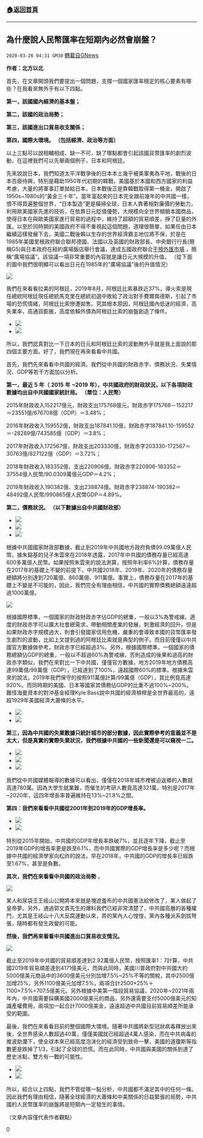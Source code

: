 ###  [:house:返回首頁](https://github.com/ourhimalayas/txt)
---

## 為什麼說人民幣匯率在短期內必然會崩盤？
`2020-03-26 04:31 GM30` [轉載自GNews](https://gnews.org/zh-hant/153366/)

**作者：北方以北**

首先，在文章開頭我們要提出一個問題，支撐一個國家匯率穩定的核心要素有哪些？在我看來無外乎有以下四點。

**第一，該國國內經濟的基本盤；**

**第二，該國的政治局勢；**

**第三，該國進出口貿易收支關係；**

**第四，國際大環境。 （包括經濟、政治等方面）**

以上三點可以說相輔相成、缺一不可，缺了哪點都會引起該國貨幣匯率的劇烈波動，在這裡我們可以先舉兩個例子，日本和阿根廷。

先來說說日本，我們知道太平洋戰爭後的日本本土幾乎被美軍夷為平地，戰後的日本百廢待興，特別是藉助1950年代初期的韓戰，美國基於本國和西方國家的利益考慮，大量的將軍事訂單拋給日本，日本戰後正是靠韓戰取得第一桶金，開啟了1950s~1980s的“黃金三十年”。當年富起來的日本完全跟前幾年的中共國一樣，恨不得買遍整個世界，“日本製造”更是橫掃全球，日本人靠著相對廉價的勞動力，利用歐美國家先進的技術，在依靠日元貶值優勢，大規模向全世界傾銷本國商品，使得日本在與歐美國家進行貿易的過程中，維持了超額的貿易順差，掙了巨量的外匯。以至於同時期的美國政府不得不重視起這個問題，道理很簡單，如果任由日本繼續這樣發展下去，美國二戰後賴以生存的世界經濟霸主地位將不保，於是在1985年美國里根政府聯合聯邦德國、法國以及英國的財政部長、中央銀行行長(簡稱G5)與日本政府在紐約廣場飯店舉行會議，達成五國政府聯合[干預外匯市場](https://baike.so.com/doc/9353462-9691051.html) ，簡稱“廣場協議”。該協議一項非常重要的內容就是讓日元大規模的升值。 （從下面的圖中我們很明顯可以看出日元在1985年的“廣場協議”後的升值情況）

![](https://s3-ap-northeast-1.amazonaws.com/news.guo.offload.media/wp-content/uploads/2020/03/26034744/1-129.png)

我們在來看看拉美的阿根廷，2019年8月，阿根廷比索暴跌近37%，導火索是現任總統阿根廷現任總統馬克里在總統初選中敗給了政治對手費爾南德斯，引起了市場的恐慌情緒，阿根廷比索慘遭拋售。究其根本原因，阿根廷國內低迷的經濟，高失業率，高通貨膨脹，高度依賴外債為阿根廷比索的崩盤創造了條件。

- ![](https://s3-ap-northeast-1.amazonaws.com/news.guo.offload.media/wp-content/uploads/2020/03/26034821/2-92.png)
- ![](https://s3-ap-northeast-1.amazonaws.com/news.guo.offload.media/wp-content/uploads/2020/03/26034846/3-2-22.png)


所以，我們認真對比一下日本的日元和阿根廷比索的波動無外乎就是我上面說的那四個主要方面。好了，我們現在再來看看中共國。

首先，我們先來看看中共國的經濟。我們從中共國的財政赤字、債務狀況、失業情況、GDP等若干方面加以分析。

**第一，最近** **5** **年（** **2015** **年** **~2019** **年），中共國政府的財政狀況，以下各項財政數據均出自中共國國家統計局。 （單位：人民幣）**

2015年財政收入152217億元，財政支出175768億元，財政赤字175768－152217＝23551億/676708億（GDP）＝3.48%；

2016年財政收入159552億，財政支出187841.10億，財政赤字187841.10-159552＝-28289億/743585億（GDP）＝3.8%；

2017年財政收入172567億，財政支出203330億，財政赤字203330-172567＝30763億/827122億（GDP）＝3.72%；

2018年財政收入183352億、支出220906億。財政赤字220906-183352＝37554億人民幣/90.0309萬億元GDP＝4.2%；

2019年財政收入190382億、支出238874億。財政赤字238874-190382＝48492億人民幣/990865億人民幣GDP＝4.89%。

**第二，債務狀況。 （以下數據出自中共國財政部）**

- ![](https://s3-ap-northeast-1.amazonaws.com/news.guo.offload.media/wp-content/uploads/2020/03/26035431/4-44.png)
- ![](https://s3-ap-northeast-1.amazonaws.com/news.guo.offload.media/wp-content/uploads/2020/03/26035301/5-40.png)
- ![](https://s3-ap-northeast-1.amazonaws.com/news.guo.offload.media/wp-content/uploads/2020/03/26035238/6-37.png)


根據中共國國家財政部數據，截止到2019年中共國地方政府負債99.09萬億人民幣。據朱鎔基的兒子朱雲來在2018年透露，2017年中共國的債務存量已經高達600多萬億人民幣。如果按照朱雲來的說法測算，按照年利率6%計算，債務存量在2017年的基礎上不變的前提下，中共國2018年、2019年、2020年的債務存量總額將分別達到720萬億、860萬億、911萬億。事實上，債務存量在2017年的基礎上不變是不可能的，因此，我們完全有理由相信，中共國的實際債務總額遠遠超過1000萬億。

![](https://s3-ap-northeast-1.amazonaws.com/news.guo.offload.media/wp-content/uploads/2020/03/26035217/7-2-13.png)

根據國際標準，一個國家的財政財政赤字佔GDP的總重，一般以3%為警戒線。適度的財政赤字可以擴大社會總需求，帶動相關產業的發展，刺激經濟的回升。但是如果財政赤字規模過大，則會引發國家信用危機，嚴重的會導致本國的貨幣匯率發生劇烈的波動，比如上文提到過的阿根廷比索就是典型的例子。而目前僅僅以中共國官方數據做參考，財政赤字已經超過3%。另外，根據國際標準，一個國家的債務總額佔GDP的總重，一般以不超過60%為警戒線，否則造成的後果和過高的財政赤字類似，我們在來對比一下中共國，僅僅官方數據，地方2019年地方債務高達99萬億/99萬億（GDP），已經達到了100%，遠超國際60%的標準。根據朱雲來的說法，2019年我們保守的按照911萬億計算/99萬億（GDP），其比例竟高達920%。而同時期的美國、日本等國家其債務佔GDP的比重不過100%~200%。難怪海曼資本的對沖基金經理Kyle Bass說中共國的經濟槓桿是全世界最高的，遠超1929年美國經濟大蕭條的水平。

- ![](https://s3-ap-northeast-1.amazonaws.com/news.guo.offload.media/wp-content/uploads/2020/03/26035326/8-22.png)
- ![](https://s3-ap-northeast-1.amazonaws.com/news.guo.offload.media/wp-content/uploads/2020/03/26035354/9-1-7.png)


**第三，因為中共國的失業數據只統計城市的部分數據，因此實際參考的意義並不是太大，但是真實的實際失業狀況，我們根據中共國的一些新聞還是可以窺視一二。**

- ![](https://s3-ap-northeast-1.amazonaws.com/news.guo.offload.media/wp-content/uploads/2020/03/26035503/10-2-5.png)
- ![](https://s3-ap-northeast-1.amazonaws.com/news.guo.offload.media/wp-content/uploads/2020/03/26035524/11-22.png)
- ![](https://s3-ap-northeast-1.amazonaws.com/news.guo.offload.media/wp-content/uploads/2020/03/26042120/1-132.png)


我們從中共國媒體報導的數據可以看出，僅僅在2018年城市裡被迫返鄉的人數就高達780萬。因為大學生就業難，而催生的考研人數竟高達321萬，特別是2017年~2020年，這四年增長率普遍維持在13%~21.8%之間。

**第四：我們來看看中共國從2001年到2019年的GDP增長率。**

- ![](https://s3-ap-northeast-1.amazonaws.com/news.guo.offload.media/wp-content/uploads/2020/03/26042021/2-94.png)
- ![](https://s3-ap-northeast-1.amazonaws.com/news.guo.offload.media/wp-content/uploads/2020/03/26042001/3-2-23.png)


特別從2015年開始，中共國的GDP年增長率跌破7%，並且逐年下降，截止至2019年GDP的增長率更是跌至6.1%，而中共國實際的GDP增長率是多少呢？而根據中共國的經濟學家向松祚的說法，早在2018年，中共國的GDP的增長率已經跌至1.67%，甚至是負數。

**其次，我們在來看看中共國的政治局勢** 。

![](https://s3-ap-northeast-1.amazonaws.com/news.guo.offload.media/wp-content/uploads/2020/03/26042101/4-45.png)

某人和尿袋王王岐山公開將本來就是塊遮羞布的中共國憲法給修改了，某人做起了皇帝夢。另外，通過郭文貴先生的爆料我們已經非常清楚了，中共國高層的各種權鬥，尤其是王岐山十八大反腐運動以來，弄的黨內人心惶惶，黨內各種派系劍拔弩張，隨時都有發生政變的可能。

**然後，我們再來看看中共國進出口貿易收支情況。**

![](https://s3-ap-northeast-1.amazonaws.com/news.guo.offload.media/wp-content/uploads/2020/03/26042142/5-41.png)

截止至2019年中共國的貿易順差達到2.92萬億人民幣，按照匯率1：7計算，中共國2019年貿易順差達到4171億美元，而與此同時，美國川普政府對中共國大約5000億美元商品中的3600億美元分別加增7.5%~25%不等的關稅，其中2500億加增25%，另外1100億美元加增7.5%，兩項合計2500×25%＋1100×7.5%=707.5億美元。另外根據中美第一階段貿易協議，2020年~2021年兩年內，中共國需要採購美國2000億美元的商品，另外還需要支付5000億美元的知識產權費用，兩項加一起合計7000億美金，遠遠超過中共國目前貿易順差所能承受的範圍。

最後，我們在來看看目前的整個國際大環境。隨著中共國將新型冠狀病毒釋放出來後，全世界感染人數超過40萬，僅僅美國就已經超過4萬人感染，而在中共病毒的推波助瀾下，使全球本來已經高度泡沫化的經濟受到致命一擊，美國的道瓊斯等指數更是跌掉了1/3，引起了全球的恐慌。而在此同時，中共國與美國的關係到達了歷史冰點，雙方有一戰的可能性。

- ![](https://s3-ap-northeast-1.amazonaws.com/news.guo.offload.media/wp-content/uploads/2020/03/26042338/6-38.png)
- ![](https://s3-ap-northeast-1.amazonaws.com/news.guo.offload.media/wp-content/uploads/2020/03/26042319/7-2-14.png)


所以，綜合以上四點，我們不管從哪一點分析，中共國都不滿足其中的任何一條。因此我們有理由相信，隨著全球經濟的大蕭條和中美關係的日益緊張的局勢，中共國的人民幣匯率的崩盤將是短期內一定發生的事情。

（文章內容僅代表作者觀點）

0

